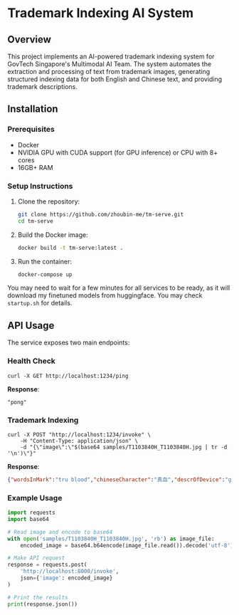 # Trademark Indexing AI System

## Overview

This project implements an AI-powered trademark indexing system for GovTech Singapore's Multimodal AI Team. The system automates the extraction and processing of text from trademark images, generating structured indexing data for both English and Chinese text, and providing trademark descriptions.

## Installation

### Prerequisites

- Docker
- NVIDIA GPU with CUDA support (for GPU inference) or CPU with 8+ cores
- 16GB+ RAM

### Setup Instructions

1. Clone the repository:
   ```bash
   git clone https://github.com/zhoubin-me/tm-serve.git
   cd tm-serve
   ```

2. Build the Docker image:
   ```bash
   docker build -t tm-serve:latest .
   ```

3. Run the container:
   ```bash
   docker-compose up
   ```

You may need to wait for a few minutes for all services to be ready, as it will download my finetuned models from huggingface.
You may check ```startup.sh``` for details.

## API Usage

The service exposes two main endpoints:

### Health Check

```
curl -X GET http://localhost:1234/ping
```

**Response**:
```
"pong"
```

### Trademark Indexing

```
curl -X POST "http://localhost:1234/invoke" \
    -H "Content-Type: application/json" \
    -d "{\"image\":\"$(base64 samples/T1103840H_T1103840H.jpg | tr -d '\n')\"}"
```

**Response**:
```json
{"wordsInMark":"tru blood","chineseCharacter":"真血","descrOfDevice":"gear"}
```

### Example Usage

```python
import requests
import base64

# Read image and encode to base64
with open('samples/T1103840H_T1103840H.jpg', 'rb') as image_file:
    encoded_image = base64.b64encode(image_file.read()).decode('utf-8')

# Make API request
response = requests.post(
    'http://localhost:8000/invoke',
    json={'image': encoded_image}
)

# Print the results
print(response.json())
```